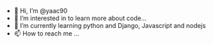 - 👋 Hi, I’m @yaac90
- 👀 I’m interested in to learn more about code...
- 🌱 I’m currently learning python and Django, Javascript and nodejs
- 📫 How to reach me ...


